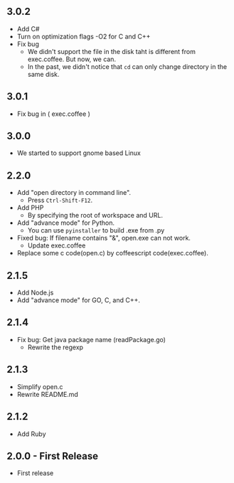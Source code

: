 ## 3.0.2
* Add C#
* Turn on optimization flags -O2 for C and C++
* Fix bug
    * We didn't support the file in the disk taht is different from exec.coffee. But now, we can.
    * In the past, we didn't notice that `cd` can only change directory in the same disk.

## 3.0.1
* Fix bug in ( exec.coffee )

## 3.0.0
* We started to support gnome based Linux

## 2.2.0
* Add "open directory in command line".
    * Press `Ctrl-Shift-F12`.
* Add PHP
    * By specifying the root of workspace and URL.
* Add "advance mode" for Python.
    * You can use `pyinstaller` to build .exe from .py
* Fixed bug: If filename contains "&", open.exe can not work.
    * Update exec.coffee
* Replace some c code(open.c) by coffeescript code(exec.coffee).

## 2.1.5
* Add Node.js
* Add "advance mode" for GO, C, and C++.

## 2.1.4
* Fix bug: Get java package name (readPackage.go)
    * Rewrite the regexp

## 2.1.3
* Simplify open.c
* Rewrite README.md

## 2.1.2
* Add Ruby

## 2.0.0 - First Release
* First release
